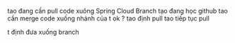 
tao đang cần pull code xuông Spring Cloud Branch
tạo đang học github
tao cần merge code xuống nhánh của t ok ?
tao định pull
tao tiếp tục pull

t định đưa xuống branch
